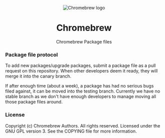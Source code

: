 <p align="center"><img src="https://raw.githubusercontent.com/skycocker/chromebrew/master/images/brew.png" alt="Chromebrew logo" /></p>

<h1 align="center">Chromebrew</h1>

<p align="center">Chromebrew Package files</p>

### Package file protocol

To add new packages/upgrade packages, submit a package file as a pull request on this repository. When other developers deem it ready, they will merge it into the canary branch.

If after enough time (about a week), a package has had no serious bugs filed against, it can be moved into the testing branch. Currently we have no stable branch as we don't have enough developers to manage moving all those package files around.

### License
Copyright (c) Chromebrew Authors. All rights reserved.
Licensed under the GNU GPL version 3. See the COPYING file for more information.
